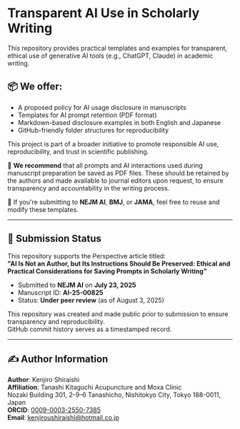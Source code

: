 # Transparent AI Use in Scholarly Writing

This repository provides practical templates and examples for transparent, ethical use of generative AI tools (e.g., ChatGPT, Claude) in academic writing.

## 📦 We offer:
- A proposed policy for AI usage disclosure in manuscripts  
- Templates for AI prompt retention (PDF format)  
- Markdown-based disclosure examples in both English and Japanese  
- GitHub-friendly folder structures for reproducibility  

This project is part of a broader initiative to promote responsible AI use, reproducibility, and trust in scientific publishing.

📝 **We recommend** that all prompts and AI interactions used during manuscript preparation be saved as PDF files. These should be retained by the authors and made available to journal editors upon request, to ensure transparency and accountability in the writing process.

📘 If you're submitting to **NEJM AI**, **BMJ**, or **JAMA**, feel free to reuse and modify these templates.

---

## 📝 Submission Status

This repository supports the Perspective article titled:  
**"AI Is Not an Author, but Its Instructions Should Be Preserved: Ethical and Practical Considerations for Saving Prompts in Scholarly Writing"**

- Submitted to **NEJM AI** on **July 23, 2025**  
- Manuscript ID: **AI-25-00825**  
- Status: **Under peer review** (as of August 3, 2025)  

This repository was created and made public prior to submission to ensure transparency and reproducibility.  
GitHub commit history serves as a timestamped record.

---

## ✍️ Author Information

**Author**: Kenjiro Shiraishi  
**Affiliation**: Tanashi Kitaguchi Acupuncture and Moxa Clinic  
Nozaki Building 301, 2-9-6 Tanashicho, Nishitokyo City, Tokyo 188-0011, Japan  
**ORCID**: [0009-0003-2550-7385](https://orcid.org/0009-0003-2550-7385)  
**Email**: kenjiroushiraishi@hotmail.co.jp